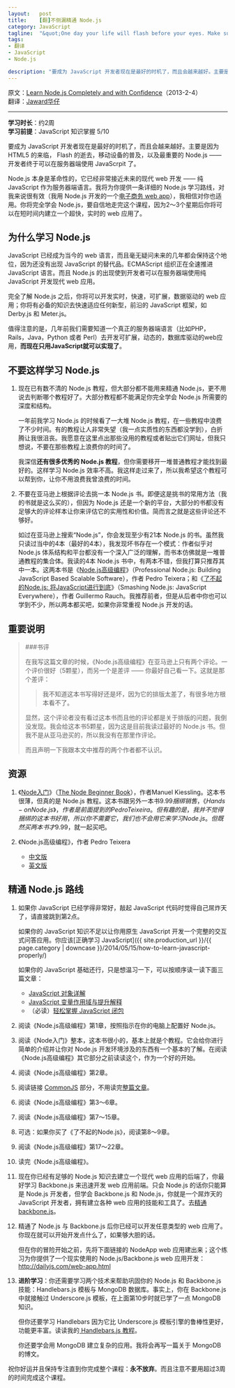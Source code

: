 ```yaml
--- 
layout:   post
title:    [翻]不侧漏精通 Node.js
category: JavaScript
tagline:  "&quot;One day your life will flash before your eyes. Make sure it's worth watching&quot; - Gerard Way"
tags: 
- 翻译
- JavaScript
- Node.js

description: "要成为 JavaScript 开发者现在是最好的时机了，而且会越来越好。主要是因为 HTML5 的来临， Flash 的逝去，移动设备的普及，以及最重要的 Node.js —— 开发者终于可以在服务器端使用 JavaScrpit 了。Node.js 本身是革命性的，它已经非常接近未来的现代 web 开发 —— 纯 JavaScript 作为服务器端语言。我将为你提供一条详细的 Node.js 学习路线。你将完全学会 Node.js，要自信地走完这个课程，因为2～3个星期后你将可以在短时间内建立一个超快，实时的 web 应用了。"
---
```


原文：[Learn Node.js Completely and with Confidence](http://javascriptissexy.com/learn-node-js-completely-and-with-confidence/)（2013-2-4）  
翻译：[Jaward华仔](http://crimx.com)

-----

**学习时长**：约2周  
**学习前提**：JavaScript 知识掌握 5/10

要成为 JavaScript 开发者现在是最好的时机了，而且会越来越好。主要是因为 HTML5 的来临， Flash 的逝去，移动设备的普及，以及最重要的 Node.js —— 开发者终于可以在服务器端使用 JavaScrpit 了。

Node.js 本身是革命性的，它已经非常接近未来的现代 web 开发 —— 纯 JavaScript 作为服务器端语言。我将为你提供一条详细的 Node.js 学习路线，对我来说很有效（我用 Node.js 开发的一个[电子商务 web app](http://buildandprice.superfocus.com/)），我相信对你也适用。你将完全学会 Node.js，要自信地走完这个课程，因为2～3个星期后你将可以在短时间内建立一个超快，实时的 web 应用了。

为什么学习 Node.js
--------

JavaScript 已经成为当今的 web 语言，而且毫无疑问未来的几年都会保持这个地位，因为还没有出现 JavaScript 的替代品。ECMAScript 组织正在全速推进 JavaScript 语言。而且 Node.js 的出现使到开发者可以在服务器端使用纯 JavaScript 开发现代 web 应用。

<!--more-->

完全了解 Node.js 之后，你将可以开发实时，快速，可扩展，数据驱动的 web 应用；你将有必备的知识去快速适应任何新型，前沿的 JavaScript 框架，如 Derby.js 和 Meter.js。

值得注意的是，几年前我们需要知道一个真正的服务器端语言（比如PHP，Rails，Java，Python 或者 Perl）去开发可扩展，动态的，数据库驱动的web应用，**而现在只用JavaScript就可以实现了**。


不要这样学习 Node.js
----------

1. 现在已有数不清的 Node.js 教程，但大部分都不能用来精通 Node.js，更不用说去判断哪个教程好了。大部分教程都不能满足你完全学会 Node.js 所需要的深度和结构。

   一年前我学习 Node.js 的时候看了一大堆 Node.js 教程，在一些教程中浪费了不少时间。有的教程让人非常失望（我一点实质性的东西都没学到），白折腾让我很沮丧。我愿意在这里点出那些没用的教程或者贴出它们网址，但我只想说，不要在那些教程上浪费你的时间了。

   我深信**还有很多优秀的 Node.js 教程**，但你需要移开一堆普通教程才能找到最好的。这样学习 Node.js 效率不高。我这样走过来了，所以我希望这个教程可以帮到你，让你不用浪费我曾浪费的时间。

2. 不要在亚马逊上根据评论去挑一本 Node.js 书。即便这是挑书的常用方法（我的书就是这么买的），但因为 Node.js 还是一个新的平台，大部分的书都没有足够大的评论样本让你来评估它的实用性和价值。简而言之就是这些评论还不够好。


   如过在亚马逊上搜索“Node.js”，你会发现至少有21本 Node.js 的书。虽然我只读过当中的4本（最好的4本），我发现坏书存在一个模式：作者似乎对 Node.js 体系结构和平台都没有一个深入广泛的理解，而书本仿佛就是一堆普通教程的集合体。我读的4本 Node.js 书中，有两本不错，但我打算只推荐其中一本。这两本书是《[Node.js高级编程](http://www.amazon.cn/Node-js%E9%AB%98%E7%BA%A7%E7%BC%96%E7%A8%8B-%E7%89%B9%E8%B0%A2%E6%8B%89/dp/B00H7V7O90/)》（Professional Node.js: Building JavaScript Based Scalable Software），作者 Pedro Teixera；和《[了不起的Node.js: 将JavaScript进行到底](http://www.amazon.cn/%E4%BA%86%E4%B8%8D%E8%B5%B7%E7%9A%84Node-js-%E5%B0%86JavaScript%E8%BF%9B%E8%A1%8C%E5%88%B0%E5%BA%95-%E5%8A%B3%E5%A5%87/dp/B00GI7EO6U/)》（Smashing Node.js: JavaScript Everywhere），作者 Guillermo Rauch。我推荐前者，但是从后者中你也可以学到不少，所以两本都买吧，如果你非常重视 Node.js 开发的话。

重要说明
----------

> ###书评
> 
> 在我写这篇文章的时候，《Node.js高级编程》在亚马逊上只有两个评论。一个评价很好（5颗星），而另一个是差评 —— 你最好自己看一下。这就是那个差评：
> 
> > 我不知道这本书写得好还是坏，因为它的排版太差了，有很多地方根本看不了。
> 
> 显然，这个评论者没有看过这本书而且他的评论都是关于排版的问题，我倒没发现。我会给这本书5颗星，因为这是目前我读过最好的 Node.js 书。但我不是从亚马逊买的，所以我没有在那里作评论。
> 
> 而且声明一下我跟本文中推荐的两个作者都不认识。
> 

资源
-------

1. 《[Node入门](http://www.nodebeginner.org/index-zh-cn.html)》（[The Node Beginner Book](http://www.nodebeginner.org/)），作者Manuel Kiessling。这本书很薄，但真的是 Node.js 教程。这本书跟另外一本书$9.99捆绑销售，《Hands-on Node.js》，作者是前面提到的 Pedro Teixeira。但有趣的是，我并不觉得捆绑的这本书好用，所以你不需要它，我们也不会用它来学习 Node.js。但既然买两本书才$9.99，就一起买吧。

2. 《Node.js高级编程》，作者 Pedro Teixera  
   - [中文版](http://www.amazon.cn/Node-js%E9%AB%98%E7%BA%A7%E7%BC%96%E7%A8%8B-%E7%89%B9%E8%B0%A2%E6%8B%89/dp/B00H7V7O90/)  
   - [英文版](http://www.amazon.com/gp/product/1118185463/)



精通 Node.js 路线
--------

1. 如果你 JavaScript 已经学得非常好，敲起 JavaScript 代码时觉得自己屌炸天了，请直接跳到第2点。

   如果你的 JavaScript 知识不足以让你用原生 JavaScript 开发一个完整的交互式问答应用。你应该[正确学习 JavaScript]({{ site.production_url }}/{{ page.category | downcase }}/2014/05/15/how-to-learn-javascript-properly/)

   如果你的 JavaScript 基础还行，只是想温习一下，可以按顺序读一读下面三篇文章：

   - [JavaScript 对象详解](http://javascriptissexy.com/javascript-objects-in-detail/)
   - [JavaScript 变量作用域与提升解释](http://javascriptissexy.com/javascript-variable-scope-and-hoisting-explained/)
   - （必读）[轻松掌握 JavaScript 闭包](http://javascriptissexy.com/understand-javascript-closures-with-ease/)
   

2. 阅读《Node.js高级编程》第1章，按照指示在你的电脑上配置好 Node.js。

3. 阅读《Node入门》整本，这本书很小的，基本上就是个教程。它会给你进行简单的介绍并让你对 Node.js 开发环境涉及的东西有一个基本的了解。在阅读《Node.js高级编程》其它部分之前读读这个，作为一个好的开始。

4. 阅读《Node.js高级编程》第2章。

5. 阅读链接 [CommonJS](http://pages.citebite.com/i9e9e4d1yxip) 部分，不用读完[整篇文章](http://addyosmani.com/writing-modular-js/)。

6. 阅读《Node.js高级编程》第3～6章。

7. 阅读《Node.js高级编程》第7～15章。

8. 可选：如果你买了《了不起的Node.js》，阅读第8～9章。

9. 阅读《Node.js高级编程》第17～22章。

10. 读完《Node.js高级编程》。

11. 现在你已经有足够的 Node.js 知识去建立一个现代 web 应用的后端了，你最好学习 Backbone.js 来迅速开发 web 应用前端。只会 Node.js 的话你只能算是 Node.js 开发者，但学会 Backbone.js 和 Node.js，你就是一个屌炸天的 JavaScript 开发者，拥有建立各种 web 应用的技能和工具了。去[精通backbone.js](http://javascriptissexy.com/learn-backbone-js-completely/)。

12. 精通了 Node.js 与 Backbone.js 后你已经可以开发任意类型的 web 应用了。你现在就可以开始开发点什么了，如果够大胆的话。

    但在你的冒险开始之前，先将下面链接的 NodeApp web 应用建出来；这个练习为你提供了一个现实使用的 Node.js/Backbone.js web 应用开发：<http://dailyjs.com/web-app.html>

13. **进阶学习**：你还需要学习两个技术来帮助巩固你的 Node.js 和 Backbone.js 技能：Handlebars.js 模板与 MongoDB 数据库。事实上，你在 Backbone.js 中就接触过 Underscore.js 模板，在上面第10步时就已学了一点 MongoDB 知识。

    但你还要学习 Handlebars 因为它比 Underscore.js 模板引擎的鲁棒性更好，功能更丰富。读读我的[ Handlebars.js 教程](http://javascriptissexy.com/handlebars-js-tutorial-learn-everything-about-handlebars-js-javascript-templating/)。


    你还要学会用 MongoDB 建立复杂的应用。我将会再写一篇关于 MongoDB 的博文。


祝你好运并且保持专注直到你完成整个课程：**永不放弃**。而且注意不要用超过3周的时间完成这个课程。

































